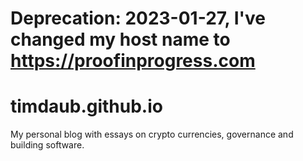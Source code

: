 # Deprecation: 2023-01-27, I've changed my host name to https://proofinprogress.com
# timdaub.github.io
My personal blog with essays on crypto currencies, governance and building software.

